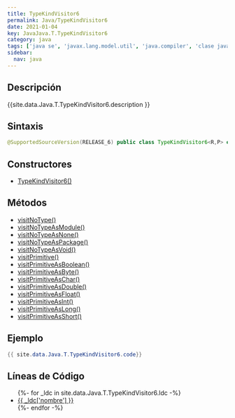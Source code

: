 ```yaml
---
title: TypeKindVisitor6
permalink: Java/TypeKindVisitor6
date: 2021-01-04
key: JavaJava.T.TypeKindVisitor6
category: java
tags: ['java se', 'javax.lang.model.util', 'java.compiler', 'clase java', 'Java 1.6']
sidebar: 
  nav: java
---
```


## Descripción
{{site.data.Java.T.TypeKindVisitor6.description }}

## Sintaxis
~~~java
@SupportedSourceVersion(RELEASE_6) public class TypeKindVisitor6<R,P> extends SimpleTypeVisitor6<R,P>
~~~

## Constructores
* [TypeKindVisitor6()](/Java/TypeKindVisitor6/TypeKindVisitor6/)

## Métodos
* [visitNoType()](/Java/TypeKindVisitor6/visitNoType)
* [visitNoTypeAsModule()](/Java/TypeKindVisitor6/visitNoTypeAsModule)
* [visitNoTypeAsNone()](/Java/TypeKindVisitor6/visitNoTypeAsNone)
* [visitNoTypeAsPackage()](/Java/TypeKindVisitor6/visitNoTypeAsPackage)
* [visitNoTypeAsVoid()](/Java/TypeKindVisitor6/visitNoTypeAsVoid)
* [visitPrimitive()](/Java/TypeKindVisitor6/visitPrimitive)
* [visitPrimitiveAsBoolean()](/Java/TypeKindVisitor6/visitPrimitiveAsBoolean)
* [visitPrimitiveAsByte()](/Java/TypeKindVisitor6/visitPrimitiveAsByte)
* [visitPrimitiveAsChar()](/Java/TypeKindVisitor6/visitPrimitiveAsChar)
* [visitPrimitiveAsDouble()](/Java/TypeKindVisitor6/visitPrimitiveAsDouble)
* [visitPrimitiveAsFloat()](/Java/TypeKindVisitor6/visitPrimitiveAsFloat)
* [visitPrimitiveAsInt()](/Java/TypeKindVisitor6/visitPrimitiveAsInt)
* [visitPrimitiveAsLong()](/Java/TypeKindVisitor6/visitPrimitiveAsLong)
* [visitPrimitiveAsShort()](/Java/TypeKindVisitor6/visitPrimitiveAsShort)

## Ejemplo
~~~java
{{ site.data.Java.T.TypeKindVisitor6.code}}
~~~

## Líneas de Código
<ul>
{%- for _ldc in site.data.Java.T.TypeKindVisitor6.ldc -%}
   <li>
       <a href="{{_ldc['url'] }}">{{ _ldc['nombre'] }}</a>
   </li>
{%- endfor -%}
</ul>
